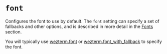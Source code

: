 # `font`

Configures the font to use by default.  The `font` setting can specify
a set of fallbacks and other options, and is described in more detail
in the [Fonts](../../fonts.md) section.

You will typically use [wezterm.font](../wezterm/font.md) or
[wezterm.font_with_fallback](../wezterm/font_with_fallback.md) to specify the
font.


